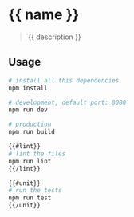 # {{ name }}

> {{ description }}

## Usage

```bash
# install all this dependencies.
npm install

# development, default port: 8080
npm run dev

# production
npm run build

{{#lint}}
# lint the files
npm run lint
{{/lint}}

{{#unit}}
# run the tests
npm run test
{{/unit}}
```
